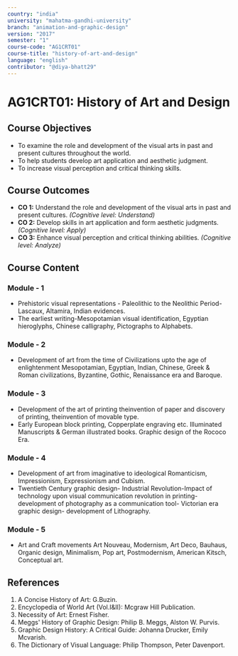 ```yaml
---
country: "india"
university: "mahatma-gandhi-university"
branch: "animation-and-graphic-design"
version: "2017"
semester: "1"
course-code: "AG1CRT01"
course-title: "history-of-art-and-design"
language: "english"
contributor: "@diya-bhatt29"
---
```


# AG1CRT01: History of Art and Design

## Course Objectives
* To examine the role and development of the visual arts in past and present cultures throughout the world.
* To help students develop art application and aesthetic judgment.
* To increase visual perception and critical thinking skills.

## Course Outcomes
* **CO 1:** Understand the role and development of the visual arts in past and present cultures. *(Cognitive level: Understand)*
* **CO 2:** Develop skills in art application and form aesthetic judgments. *(Cognitive level: Apply)*
* **CO 3:** Enhance visual perception and critical thinking abilities. *(Cognitive level: Analyze)*

## Course Content

### Module - 1
* Prehistoric visual representations - Paleolithic to the Neolithic Period-Lascaux, Altamira, Indian evidences.
* The earliest writing-Mesopotamian visual identification, Egyptian hieroglyphs, Chinese calligraphy, Pictographs to Alphabets.

### Module - 2
* Development of art from the time of Civilizations upto the age of enlightenment Mesopotamian, Egyptian, Indian, Chinese, Greek & Roman civilizations, Byzantine, Gothic, Renaissance era and Baroque.

### Module - 3
* Development of the art of printing theinvention of paper and discovery of printing, theinvention of movable type.
* Early European block printing, Copperplate engraving etc. Illuminated Manuscripts & German illustrated books. Graphic design of the Rococo Era.

### Module - 4
* Development of art from imaginative to ideological Romanticism, Impressionism, Expressionism and Cubism.
* Twentieth Century graphic design- Industrial Revolution-Impact of technology upon visual communication revolution in printing-development of photography as a communication tool- Victorian era graphic design- development of Lithography.

### Module - 5
* Art and Craft movements Art Nouveau, Modernism, Art Deco, Bauhaus, Organic design, Minimalism, Pop art, Postmodernism, American Kitsch, Conceptual art.

## References
1.  A Concise History of Art: G.Buzin.
2.  Encyclopedia of World Art (Vol.I&II): Mcgraw Hill Publication.
3.  Necessity of Art: Ernest Fisher.
4.  Meggs' History of Graphic Design: Philip B. Meggs, Alston W. Purvis.
5.  Graphic Design History: A Critical Guide: Johanna Drucker, Emily Mcvarish.
6.  The Dictionary of Visual Language: Philip Thompson, Peter Davenport.